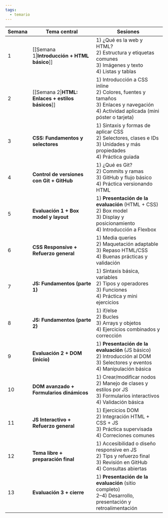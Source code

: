 ```yaml
---
tags:
  - temario
---
```


| Semana | Tema central                                      | Sesiones                                                                                                                                     |
| ------ | ------------------------------------------------- | -------------------------------------------------------------------------------------------------------------------------------------------- |
| 1      | [[Semana 1\|**Introducción + HTML básico**]]      | 1) ¿Qué es la web y HTML? <br>2) Estructura y etiquetas comunes <br>3) Imágenes y texto <br>4) Listas y tablas                               |
| 2      | [[Semana 2\|**HTML: Enlaces + estilos básicos**]] | 1) Introducción a CSS inline <br>2) Colores, fuentes y tamaños <br>3) Enlaces y navegación <br>4) Actividad aplicada (mini póster o tarjeta) |
| 3      | **CSS: Fundamentos y selectores**                 | 1) Sintaxis y formas de aplicar CSS <br>2) Selectores, clases e IDs <br>3) Unidades y más propiedades <br>4) Práctica guiada                 |
| 4      | **Control de versiones con Git + GitHub**         | 1) ¿Qué es Git? <br>2) Commits y ramas <br>3) GitHub y flujo básico <br>4) Práctica versionando HTML                                         |
| 5      | **Evaluación 1 + Box model y layout**             | 1) **Presentación de la evaluación** (HTML + CSS) <br>2) Box model <br>3) Display y posicionamiento <br>4) Introducción a Flexbox            |
| 6      | **CSS Responsive + Refuerzo general**             | 1) Media queries <br>2) Maquetación adaptable <br>3) Repaso HTML/CSS <br>4) Buenas prácticas y validación                                    |
| 7      | **JS: Fundamentos (parte 1)**                     | 1) Sintaxis básica, variables <br>2) Tipos y operadores <br>3) Funciones <br>4) Práctica y mini ejercicios                                   |
| 8      | **JS: Fundamentos (parte 2)**                     | 1) if/else <br>2) Bucles <br>3) Arrays y objetos <br>4) Ejercicios combinados y corrección                                                   |
| 9      | **Evaluación 2 + DOM (inicio)**                   | 1) **Presentación de la evaluación** (JS básico) <br>2) Introducción al DOM <br>3) Selectores y eventos <br>4) Manipulación básica           |
| 10     | **DOM avanzado + Formularios dinámicos**          | 1) Crear/modificar nodos <br>2) Manejo de clases y estilos por JS <br>3) Formularios interactivos <br>4) Validación básica                   |
| 11     | **JS Interactivo + Refuerzo general**             | 1) Ejercicios DOM <br>2) Integración HTML + CSS + JS <br>3) Práctica supervisada <br>4) Correciones comunes                                  |
| 12     | **Tema libre + preparación final**                | 1) Accesibilidad o diseño responsive en JS <br>2) Tips y refuerzo final <br>3) Revisión en GitHub <br>4) Consultas abiertas                  |
| 13     | **Evaluación 3 + cierre**                         | 1) **Presentación de la evaluación** (sitio completo) <br>2–4) Desarrollo, presentación y retroalimentación                                  |
